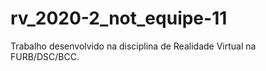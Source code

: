 # rv_2020-2_not_equipe-11
Trabalho desenvolvido na disciplina de Realidade Virtual na FURB/DSC/BCC.

